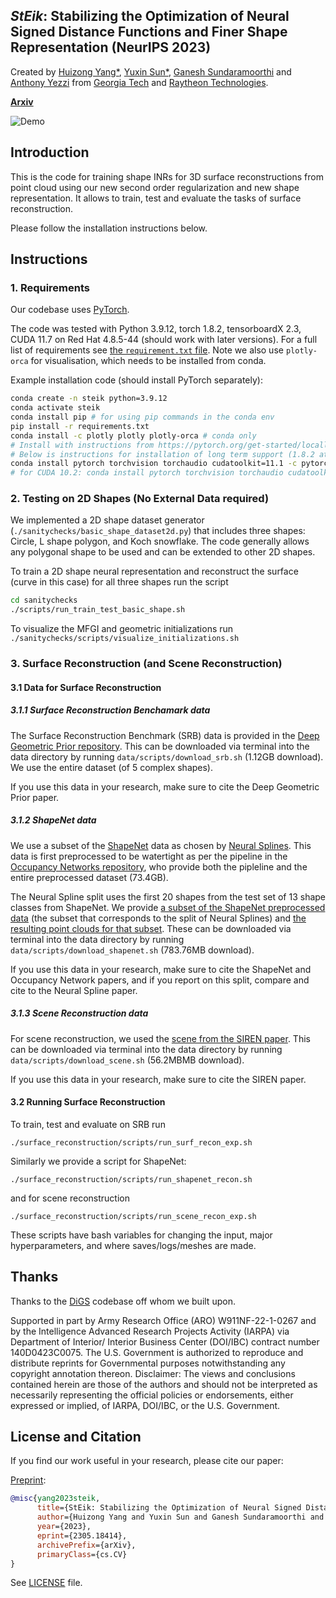 ***StEik***: Stabilizing the Optimization of Neural Signed Distance Functions and Finer Shape Representation (NeurIPS 2023)
---
Created by [Huizong Yang*](https://www.linkedin.com/in/huizong-yang/), [Yuxin Sun*](https://www.linkedin.com/in/yuxin-sun-972960140/), [Ganesh Sundaramoorthi](http://www.ganeshsun.com/index.html) and [Anthony Yezzi](https://ece.gatech.edu/directory/anthony-joseph-yezzi) from [Georgia Tech](https://www.gatech.edu/) and [Raytheon Technologies](https://www.rtx.com/).

__[Arxiv](https://arxiv.org/abs/2305.18414)__

![Demo](fig/demo.png)

## Introduction
This is the code for training shape INRs for 3D surface reconstructions from point cloud using our new second order regularization and new shape representation.
It allows to train, test and evaluate the tasks of surface reconstruction.

Please follow the installation instructions below.

## Instructions

### 1. Requirements

Our codebase uses [PyTorch](https://pytorch.org/).

The code was tested with Python 3.9.12, torch 1.8.2, tensorboardX 2.3, CUDA 11.7 on Red Hat 4.8.5-44 (should work with later versions).
For a full list of requirements see [the `requirement.txt` file](requirements.txt). Note we also use `plotly-orca` for visualisation, which needs to be installed from conda.

Example installation code (should install PyTorch separately):
```sh
conda create -n steik python=3.9.12
conda activate steik
conda install pip # for using pip commands in the conda env
pip install -r requirements.txt
conda install -c plotly plotly plotly-orca # conda only 
# Install with instructions from https://pytorch.org/get-started/locally/
# Below is instructions for installation of long term support (1.8.2 at the time).
conda install pytorch torchvision torchaudio cudatoolkit=11.1 -c pytorch-lts -c nvidia
# for CUDA 10.2: conda install pytorch torchvision torchaudio cudatoolkit=10.2 -c pytorch-lts
```

###  2. Testing on 2D Shapes (No External Data required)

We implemented a 2D shape dataset generator (`./sanitychecks/basic_shape_dataset2d.py`) that includes three shapes: Circle, L shape polygon, and Koch snowflake. The code generally allows any polygonal shape to be used and can be extended to other 2D shapes. 

To train a 2D shape neural representation and reconstruct the surface (curve in this case) for all three shapes run the script 
```sh
cd sanitychecks
./scripts/run_train_test_basic_shape.sh
```

To visualize the MFGI and geometric initializations run `./sanitychecks/scripts/visualize_initializations.sh`

### 3. Surface Reconstruction (and Scene Reconstruction)
#### 3.1 Data for Surface Reconstruction
##### 3.1.1 Surface Reconstruction Benchamark data
The Surface Reconstruction Benchmark (SRB) data is provided in the [Deep Geometric Prior repository](https://github.com/fwilliams/deep-geometric-prior).
This can be downloaded via terminal into the data directory by running `data/scripts/download_srb.sh` (1.12GB download). We use the entire dataset (of 5 complex shapes).

If you use this data in your research, make sure to cite the Deep Geometric Prior paper.

##### 3.1.2 ShapeNet data
We use a subset of the [ShapeNet](https://shapenet.org/) data as chosen by [Neural Splines](https://github.com/fwilliams/neural-splines). This data is first preprocessed to be watertight as per the pipeline in the [Occupancy Networks repository](https://github.com/autonomousvision/occupancy_networks), who provide both the pipleline and the entire preprocessed dataset (73.4GB). 

The Neural Spline split uses the first 20 shapes from the test set of 13 shape classes from ShapeNet. We provide [a subset of the ShapeNet preprocessed data](https://drive.google.com/file/d/1h6TFHnza0axOZz5AuRkfyLMx_sFcu_Yf/view?usp=sharing) (the subset that corresponds to the split of Neural Splines) and [the resulting point clouds for that subset](https://drive.google.com/file/d/14CW_a0gS3ARJsIonyqPc5eKT3iVcCWZ0/view?usp=sharing). These can be downloaded via terminal into the data directory by running `data/scripts/download_shapenet.sh`  (783.76MB download).

If you use this data in your research, make sure to cite the ShapeNet and Occupancy Network papers, and if you report on this split, compare and cite to the Neural Spline paper.

##### 3.1.3 Scene Reconstruction data
For scene reconstruction, we used the [scene from the SIREN paper](https://drive.google.com/drive/folders/1_iq__37-hw7FJOEUK1tX7mdp8SKB368K?usp=sharing). This can be downloaded via terminal into the data directory by running `data/scripts/download_scene.sh`  (56.2MBMB download).

If you use this data in your research, make sure to cite the SIREN paper.

#### 3.2 Running Surface Reconstruction
To train, test and evaluate on SRB run 

```./surface_reconstruction/scripts/run_surf_recon_exp.sh```

Similarly we provide a script for ShapeNet: 

```./surface_reconstruction/scripts/run_shapenet_recon.sh```

and for scene reconstruction 

```./surface_reconstruction/scripts/run_scene_recon_exp.sh``` 

These scripts have bash variables for changing the input, major hyperparameters, and where saves/logs/meshes are made.

## Thanks

Thanks to the [DiGS](https://github.com/Chumbyte/DiGS) codebase off whom we built upon. 

Supported in part by Army Research Office (ARO) W911NF-22-1-0267 and by the Intelligence Advanced Research Projects Activity (IARPA) via Department of Interior/ Interior Business Center (DOI/IBC) contract number 140D0423C0075. The U.S. Government is authorized to reproduce and distribute reprints for Governmental purposes notwithstanding any copyright annotation thereon. Disclaimer: The views and conclusions contained herein are those of the authors and should not be interpreted as necessarily representing the official policies or endorsements, either expressed or implied, of IARPA, DOI/IBC, or the U.S. Government.

## License and Citation

If you find our work useful in your research, please cite our paper:

[Preprint](https://arxiv.org/abs/2305.18414):
```bibtex
@misc{yang2023steik,
      title={StEik: Stabilizing the Optimization of Neural Signed Distance Functions and Finer Shape Representation}, 
      author={Huizong Yang and Yuxin Sun and Ganesh Sundaramoorthi and Anthony Yezzi},
      year={2023},
      eprint={2305.18414},
      archivePrefix={arXiv},
      primaryClass={cs.CV}
}
```

See [LICENSE](LICENSE) file.